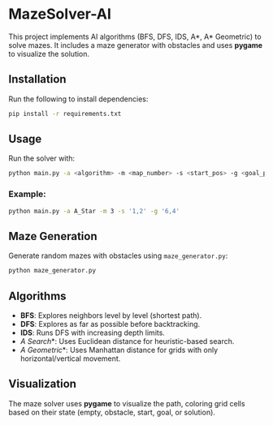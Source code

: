# MazeSolver-AI

This project implements AI algorithms (BFS, DFS, IDS, A*, A* Geometric) to solve mazes. It includes a maze generator with obstacles and uses **pygame** to visualize the solution.

## Installation
Run the following to install dependencies:

```bash
pip install -r requirements.txt
```

## Usage

Run the solver with:

```bash
python main.py -a <algorithm> -m <map_number> -s <start_pos> -g <goal_pos>
```

### Example:

```bash
python main.py -a A_Star -m 3 -s '1,2' -g '6,4'
```

## Maze Generation

Generate random mazes with obstacles using `maze_generator.py`:

```bash
python maze_generator.py
```

## Algorithms

- **BFS**: Explores neighbors level by level (shortest path).
- **DFS**: Explores as far as possible before backtracking.
- **IDS**: Runs DFS with increasing depth limits.
- **A* Search**: Uses Euclidean distance for heuristic-based search.
- **A* Geometric**: Uses Manhattan distance for grids with only horizontal/vertical movement.

## Visualization

The maze solver uses **pygame** to visualize the path, coloring grid cells based on their state (empty, obstacle, start, goal, or solution).
